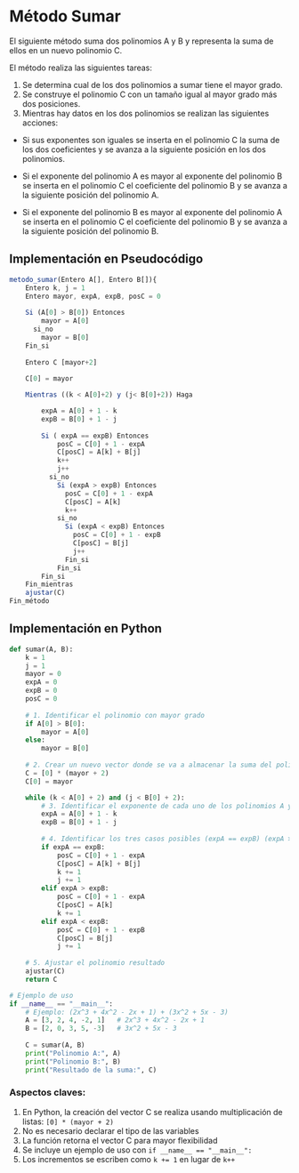 # Método Sumar

El siguiente método suma dos polinomios A y B y representa la suma de ellos en un nuevo polinomio C.

El método realiza las siguientes tareas:

1. Se determina cual de los dos polinomios a sumar tiene el mayor grado.
2. Se construye el polinomio C con un tamaño igual al mayor grado más dos posiciones.
3. Mientras hay datos en los dos polinomios se realizan las siguientes acciones:

- Si sus exponentes son iguales se inserta en el polinomio C la suma de los dos coeficientes y se avanza a la siguiente posición en los dos polinomios.

- Si el exponente del polinomio A es mayor al exponente del polinomio B se inserta en el polinomio C el coeficiente del polinomio B  y se avanza a la siguiente posición del polinomio A.

- Si el exponente del polinomio B es mayor al exponente del polinomio A se inserta en el polinomio C el coeficiente del polinomio B y se avanza a la siguiente posición del polinomio B.

## Implementación en Pseudocódigo

```js
metodo_sumar(Entero A[], Entero B[]){
    Entero k, j = 1
    Entero mayor, expA, expB, posC = 0
    
    Si (A[0] > B[0]) Entonces
        mayor = A[0]
      si_no
        mayor = B[0]
    Fin_si
    
    Entero C [mayor+2]
    
    C[0] = mayor

    Mientras ((k < A[0]+2) y (j< B[0]+2)) Haga

        expA = A[0] + 1 - k
        expB = B[0] + 1 - j
        
        Si ( expA == expB) Entonces
            posC = C[0] + 1 - expA
            C[posC] = A[k] + B[j]
            k++
            j++
          si_no 
            Si (expA > expB) Entonces
              posC = C[0] + 1 - expA
              C[posC] = A[k]
              k++
            si_no
              Si (expA < expB) Entonces
                posC = C[0] + 1 - expB
                C[posC] = B[j]
                j++
              Fin_si
            Fin_si
        Fin_si
    Fin_mientras
    ajustar(C)
Fin_método
```

## Implementación en Python
```python
def sumar(A, B):
    k = 1
    j = 1
    mayor = 0
    expA = 0
    expB = 0
    posC = 0
    
    # 1. Identificar el polinomio con mayor grado
    if A[0] > B[0]:
        mayor = A[0]
    else:
        mayor = B[0]
    
    # 2. Crear un nuevo vector donde se va a almacenar la suma del polinomio A y B
    C = [0] * (mayor + 2)
    C[0] = mayor

    while (k < A[0] + 2) and (j < B[0] + 2):
        # 3. Identificar el exponente de cada uno de los polinomios A y B
        expA = A[0] + 1 - k
        expB = B[0] + 1 - j
        
        # 4. Identificar los tres casos posibles (expA == expB) (expA > expB) (expA < expB)
        if expA == expB:
            posC = C[0] + 1 - expA
            C[posC] = A[k] + B[j]
            k += 1
            j += 1
        elif expA > expB:
            posC = C[0] + 1 - expA
            C[posC] = A[k]
            k += 1
        elif expA < expB:
            posC = C[0] + 1 - expB
            C[posC] = B[j]
            j += 1
    
    # 5. Ajustar el polinomio resultado
    ajustar(C)
    return C

# Ejemplo de uso
if __name__ == "__main__":
    # Ejemplo: (2x^3 + 4x^2 - 2x + 1) + (3x^2 + 5x - 3)
    A = [3, 2, 4, -2, 1]   # 2x^3 + 4x^2 - 2x + 1
    B = [2, 0, 3, 5, -3]   # 3x^2 + 5x - 3
    
    C = sumar(A, B)
    print("Polinomio A:", A)
    print("Polinomio B:", B)
    print("Resultado de la suma:", C)
```

### Aspectos claves:

1. En Python, la creación del vector C se realiza usando multiplicación de listas: `[0] * (mayor + 2)`
2. No es necesario declarar el tipo de las variables
3. La función retorna el vector C para mayor flexibilidad
4. Se incluye un ejemplo de uso con `if __name__ == "__main__":`
5. Los incrementos se escriben como `k += 1` en lugar de `k++`